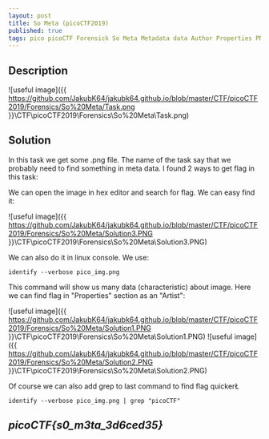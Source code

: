 ```yaml
---
layout: post
title: So Meta (picoCTF2019)
published: true
tags: pico picoCTF Forensick So Meta Metadata data Author Properties PNG picoCTF2019
---
```


## Description

![useful image]({{ https://github.com/JakubK64/jakubk64.github.io/blob/master/CTF/picoCTF2019/Forensics/So%20Meta/Task.png }}\CTF\picoCTF2019\Forensics\So%20Meta\Task.png)

## Solution
In this task we get some .png file. The name of the task say that we probably need to find something in meta data.
I found 2 ways to get flag in this task:

We can open the image in hex editor and search for flag. We can easy find it:

![useful image]({{ https://github.com/JakubK64/jakubk64.github.io/blob/master/CTF/picoCTF2019/Forensics/So%20Meta/Solution3.PNG }}\CTF\picoCTF2019\Forensics\So%20Meta\Solution3.PNG)

We can also do it in linux console. We use:
```unix
identify --verbose pico_img.png
```
This command will show us many data (characteristic) about image. Here we can find flag in "Properties" section as an "Artist":

![useful image]({{ https://github.com/JakubK64/jakubk64.github.io/blob/master/CTF/picoCTF2019/Forensics/So%20Meta/Solution1.PNG }}\CTF\picoCTF2019\Forensics\So%20Meta\Solution1.PNG)
![useful image]({{ https://github.com/JakubK64/jakubk64.github.io/blob/master/CTF/picoCTF2019/Forensics/So%20Meta/Solution2.PNG }}\CTF\picoCTF2019\Forensics\So%20Meta\Solution2.PNG)

Of course we can also add grep to last command to find flag quickerŁ

```unix
identify --verbose pico_img.png | grep "picoCTF"
```

## *picoCTF{s0_m3ta_3d6ced35}*

